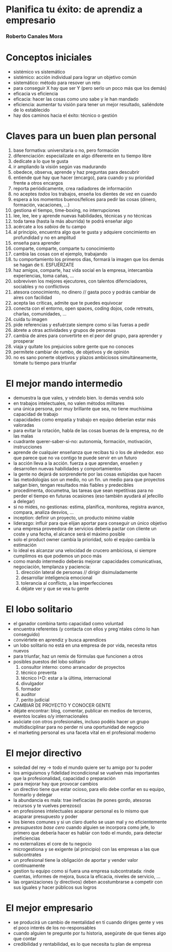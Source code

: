 # Planifica tu éxito: de aprendiz a empresario
### Roberto Canales Mora

# Conceptos iniciales
* sistémico vs sistemático
* sistémico: acción individual para lograr un objetivo común
* sistemático: método para resover un reto
* para conseguir X hay que ser Y (pero serlo un poco más que los demás)
* eficacia vs eficiencia
* eficacia: hacer las cosas como uno sabe y le han mandado
* eficiencia: aumentar tu visión para tener un mejor resultado, saliéndote de lo establecido
* hay dos caminos hacia el éxito: técnico o gestión

# Claves para un buen plan personal
  1. base formativa: universitaria o no, pero formación
  2. diferenciación: especialízate en algo difeerente en tu tiempo libre
  3. dedícate a lo que te gusta
  4. ir ampliando la visión según vas madurando
  5. obedece, observa, aprende y haz preguntas para descubrir
  6. entiende qué hay que hacer (encargo), para cuando y su prioridad frente a otros encargos
  7. reporta periódicamente, crea radiadores de información
  8. no aceptes *todos* los trabajos, enseña los dientes de vez en cuando
  9. espera a los momentos buenos/felices para pedir las cosas (dinero, formación, vacaciones, ...)
  10. gestiona el tiempo, time-boxing, no interrupciones
  11. lee, lee, lee y aprende nuevas habilidades, técnicas y no técnicas
  12. toda tarea (hasta la más aburrida) te podrá enseñar algo
  13. acércate a los *sabios* de tu campo
  14. al principio, encuentra algo que te gusta y adquiere concimiento en profundidad y no en amplitud
  15. enseña para aprender
  16. comparte, comparte, comparte tu conocimiento
  17. cambia las cosas con el ejemplo, trabajando
  18. tu comportamiento los primeros días, formará la imagen que los demás se hagan de tí. ESFUÉRZATE
  19. haz amigos, comparte, haz vida social en la empresa, intercambia experiencias, toma cañas, ...
  20. sobreviven los mejores ejecutores, con talentos difernciadores, sociables y no conflictivos
  21. atesora conocimiento, no dinero // gasta poco y podrás cambiar de aires con facilidad
  22. acepta las críticas, admite que te puedes equivocar
  23. conecta con el entorno, open spaces, coding dojos, code retreats, charlas, comunidades, ...
  24. cuida tu imagen
  25. pide referencias y esfuérzate siempre como si las fueras a pedir
  26. ábrete a otras actividades y grupos de personas
  27. cambia de aires para convertirte en el peor del grupo, para aprender y prosperar
  28. viaja y quítate los prejuicios sobre gente que no conoces
  29. permítete cambiar de rumbo, de objetivos y de opinión
  30. no es sano ponerte objetivos y plazos ambiciosos simultáneamente, tómate tu tiempo para triunfar

# El mejor mando intermedio
* demuestra la que vales, y véndelo bien. lo demás vendrá solo
* en trabajos intelectuales, no valen métodos militares
* una única persona, por muy brillante que sea, no tiene muchísima capacidad de trabajo
* capacidades como empatía y trabajo en equipo deberían estar más valoradas
* para evitar la rotación, habla de las cosas buenas de la empresa, no de las malas
* cuadrante querer-saber-si-no: autonomía, formación, motivación, instrucciones
* aprende de cualquier enseñanza que recibas tú o los de alrededor. eso que parece que no va contigo te puede servir en un futuro
* la acción lleva a la acción. fuerza a que aprendan, enseñen y desarrollen nuevas habilidades y comportamientos
* la gente no dejará de sorprenderte por las cosas estúpidas que hacen
* las metodologías son un medio, no un fin. un medio para que proyectos salgan bien, tengan resultados más fiables y predecibles
* procedimenta, documetna, las tareas que sean repetitivas para no perder el tiempo en futuras ocasiones (eso también ayudará al jefecillo a delegar)
* si no mides, no gestionas: estima, planifica, monitorea, registra avance, compara, analiza desvíos, ...
* inception: definir un proyecto, un producto mínimo viable
* liderazgo: influir para que elijan aportar para conseguir un único objetivo
* una empresa proveedora de servicios debería pactar con cliente un coste y una fecha, el alcance será el máximo posible
* solo el product owner cambia la prioridad, solo el equipo cambia la estimación
* lo ideal es alcanzar una velocidad de crucero ambiciosa, si siempre cumplimos es que podemos un poco más
* como mando intermedio deberás mejorar capacidades comunicativas, negociación, templanza y paciencia:
  1. dirección lateral de personas // dirigir disimuladamente
  2. desarrollar inteligencia emocional
  3. tolerancia al conflicto, a las imperfecciones
  4. déjate ver y que se vea tu gente

# El lobo solitario
* el ganador combina tanto capacidad como voluntad
* encuentra referentes (y contacta con ellos y preg´ntales cómo lo han conseguido)
* conviértete en aprendiz y busca aprendices
* un lobo solitario no está en una empresa de por vida, necesita retos nuevos
* para triunfar, haz un remix de fórmulas que funcionen a otros
* posibles puestos del lobo solitario
  1. consultor interno: como arrancador de proyectos
  2. técnico preventa
  3. técnico I+D: estar a la última, internacional
  4. divulgador
  5. formador
  6. auditor
  7. perito judicial
* CAMBIAR DE PROYECTO Y CONOCER GENTE
* déjate encontrar: blog, comentar, publicar en medios de terceros, eventos locales o/y internacionales
* asóciate con otros profesionales, incluso podéis hacer un grupo multidisciplinar para no perder ni una oportunidad de negocio
* el marketing personal es una faceta vital en el profesional moderno

# El mejor directivo
* soledad del rey -> todo el mundo quiere ser tu amigo por tu poder
* los amiguismos y fidelidad incondicional se vuelven más importantes que la profesionalidad, capacidad o preparación
* para mejorar hay que provocar cambios
* un directivo tiene que estar ocioso, para ello debe confiar en su equipo, formarlo y delegar
* la abundancia es mala: trae ineficacias (te pones gordo, atesoras recursos y te vuelves perezoso)
* en profesiones intelectuales acaparar personal es lo mismo que acaparar presupuesto y poder
* los bienes comunes y si un claro dueño se usan mal y no eficientemente
* *presupuestos base cero* cuando alguien se incorpora como jefe, lo primero que debería hacer es hablar con todo el mundo, para detectar ineficiencias
* no externalizes el core de tu negocio
* microgestiona y se exigente (al principio) con las empresas a las que subcontrates
* un profesional tiene la obligación de aportar y vender valor contínuamente
* gestion tu equipo como si fuera una empresa subcontratada: rinde cuentas, informes de mejora, busca la eficacia, niveles de servicio, ...
* las organizaciones (y directivos) deben acostumbrarse a competir con sus iguales y hacer públicos sus logros

# El mejor empresario
* se producirá un cambio de mentalidad en tí cuando diriges gente y ves el poco interés de los no-responsables
* cuando alguien te pregunte por tu historia, asegúrate de que tienes algo que contar
* credibilidad y rentabilidad, es lo que necesita tu plan de empresa

